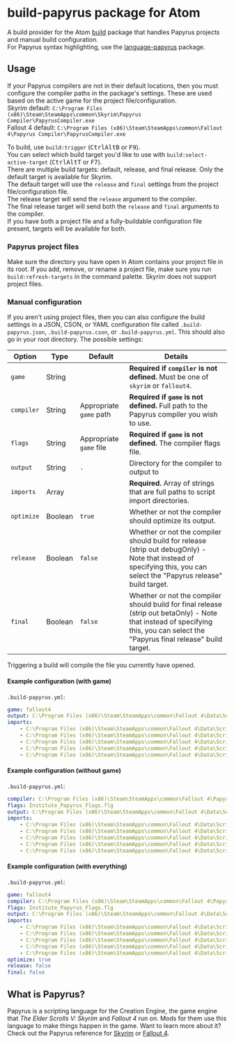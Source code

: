 # build-papyrus package for Atom

A build provider for the Atom [build](https://atom.io/packages/build) package that handles Papyrus projects and manual build configuration.  
For Papyrus syntax highlighting, use the [language-papyrus](https://atom.io/packages/language-papyrus) package.

## Usage
If your Papyrus compilers are not in their default locations, then you must configure the compiler paths in the package's settings.
These are used based on the active game for the project file/configuration.  
Skyrim default: `C:\Program Files (x86)\Steam\SteamApps\common\Skyrim\Papyrus Compiler\PapyrusCompiler.exe`  
Fallout 4 default:  `C:\Program Files (x86)\Steam\SteamApps\common\Fallout 4\Papyrus Compiler\PapyrusCompiler.exe`

To build, use `build:trigger` (<kbd>Ctrl</kbd><kbd>Alt</kbd><kbd>B</kbd> or <kbd>F9</kbd>).  
You can select which build target you'd like to use with `build:select-active-target` (<kbd>Ctrl</kbd><kbd>Alt</kbd><kbd>T</kbd> or <kbd>F7</kbd>).  
There are multiple build targets: default, release, and final release. Only the default target is available for Skyrim.  
The default target will use the `release` and `final` settings from the project file/configuration file.  
The release target will send the `release` argument to the compiler.  
The final release target will send both the `release` and `final` arguments to the compiler.  
If you have both a project file and a fully-buildable configuration file present, targets will be available for both.

### Papyrus project files
Make sure the directory you have open in Atom contains your project file in its root.
If you add, remove, or rename a project file, make sure you run `build:refresh-targets` in the command palette.
Skyrim does not support project files.

### Manual configuration
If you aren't using project files, then you can also configure the build settings in a JSON, CSON, or YAML configuration file called `.build-papyrus.json`, `.build-papyrus.cson`, or `.build-papyrus.yml`.
This should also go in your root directory. The possible settings:

| Option            | Type     | Default                   | Details                                                                                        |
|-------------------|----------|---------------------------|------------------------------------------------------------------------------------------------|
| `game`            | String   |                           | **Required if `compiler` is not defined.** Must be one of `skyrim` or `fallout4`.              |
| `compiler`        | String   | Appropriate `game` path   | **Required if `game` is not defined.** Full path to the Papyrus compiler you wish to use.      |
| `flags`           | String   | Appropriate `game` file   | **Required if `game` is not defined.** The compiler flags file.                                |
| `output`          | String   | `.`                       | Directory for the compiler to output to                                                        |
| `imports`         | Array    |                           | **Required.** Array of strings that are full paths to script import directories.               |
| `optimize`        | Boolean  | `true`                    | Whether or not the compiler should optimize its output.                                        |
| `release`         | Boolean  | `false`                   | Whether or not the compiler should build for release (strip out debugOnly) - Note that instead of specifying this, you can select the "Papyrus release" build target. |
| `final`           | Boolean  | `false`                   | Whether or not the compiler should build for final release (strip out betaOnly) - Note that instead of specifying this, you can select the "Papyrus final release" build target. |

Triggering a build will compile the file you currently have opened.

#### Example configuration (with game)
`.build-papyrus.yml`:
```yaml
game: fallout4
output: C:\Program Files (x86)\Steam\SteamApps\common\Fallout 4\Data\Scripts\
imports:
    - C:\Program Files (x86)\Steam\SteamApps\common\Fallout 4\Data\Scripts\Source\User
    - C:\Program Files (x86)\Steam\SteamApps\common\Fallout 4\Data\Scripts\Source\DLC03
    - C:\Program Files (x86)\Steam\SteamApps\common\Fallout 4\Data\Scripts\Source\DLC02
    - C:\Program Files (x86)\Steam\SteamApps\common\Fallout 4\Data\Scripts\Source\DLC01
    - C:\Program Files (x86)\Steam\SteamApps\common\Fallout 4\Data\Scripts\Source\Base
```

#### Example configuration (without game)
`.build-papyrus.yml`:
```yaml
compiler: C:\Program Files (x86)\Steam\SteamApps\common\Fallout 4\Papyrus Compiler\PapyrusCompiler.exe
flags: Institute_Papyrus_Flags.flg
output: C:\Program Files (x86)\Steam\SteamApps\common\Fallout 4\Data\Scripts\
imports:
    - C:\Program Files (x86)\Steam\SteamApps\common\Fallout 4\Data\Scripts\Source\User
    - C:\Program Files (x86)\Steam\SteamApps\common\Fallout 4\Data\Scripts\Source\DLC03
    - C:\Program Files (x86)\Steam\SteamApps\common\Fallout 4\Data\Scripts\Source\DLC02
    - C:\Program Files (x86)\Steam\SteamApps\common\Fallout 4\Data\Scripts\Source\DLC01
    - C:\Program Files (x86)\Steam\SteamApps\common\Fallout 4\Data\Scripts\Source\Base
```

#### Example configuration (with everything)
`.build-papyrus.yml`:
```yaml
game: fallout4
compiler: C:\Program Files (x86)\Steam\SteamApps\common\Fallout 4\Papyrus Compiler\PapyrusCompiler.exe
flags: Institute_Papyrus_Flags.flg
output: C:\Program Files (x86)\Steam\SteamApps\common\Fallout 4\Data\Scripts\
imports:
    - C:\Program Files (x86)\Steam\SteamApps\common\Fallout 4\Data\Scripts\Source\User
    - C:\Program Files (x86)\Steam\SteamApps\common\Fallout 4\Data\Scripts\Source\DLC03
    - C:\Program Files (x86)\Steam\SteamApps\common\Fallout 4\Data\Scripts\Source\DLC02
    - C:\Program Files (x86)\Steam\SteamApps\common\Fallout 4\Data\Scripts\Source\DLC01
    - C:\Program Files (x86)\Steam\SteamApps\common\Fallout 4\Data\Scripts\Source\Base
optimize: true
release: false
final: false
```

## What is Papyrus?
Papyrus is a scripting language for the Creation Engine, the game engine that *The Elder Scrolls V: Skyrim* and *Fallout 4* run on.
Mods for them use this language to make things happen in the game.
Want to learn more about it?
Check out the Papyrus reference for [Skyrim](http://www.creationkit.com/index.php?title=Category:Papyrus) or [Fallout 4](http://www.creationkit.com/fallout4/index.php?title=Category:Papyrus).
